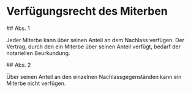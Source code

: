 # Verfügungsrecht des Miterben



\#\# Abs. 1

 Jeder Miterbe kann über seinen Anteil an dem Nachlass verfügen. Der Vertrag, durch den ein Miterbe über seinen Anteil verfügt, bedarf der notariellen Beurkundung.

\#\# Abs. 2

 Über seinen Anteil an den einzelnen Nachlassgegenständen kann ein Miterbe nicht verfügen. 


